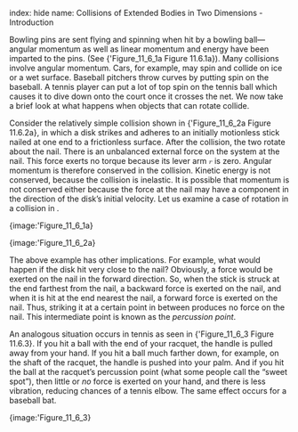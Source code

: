 index: hide
name: Collisions of Extended Bodies in Two Dimensions - Introduction

Bowling pins are sent flying and spinning when hit by a bowling ball—angular momentum as well as linear momentum and energy have been imparted to the pins. (See {'Figure_11_6_1a Figure 11.6.1a}). Many collisions involve angular momentum. Cars, for example, may spin and collide on ice or a wet surface. Baseball pitchers throw curves by putting spin on the baseball. A tennis player can put a lot of top spin on the tennis ball which causes it to dive down onto the court once it crosses the net. We now take a brief look at what happens when objects that can rotate collide.

Consider the relatively simple collision shown in {'Figure_11_6_2a Figure 11.6.2a}, in which a disk strikes and adheres to an initially motionless stick nailed at one end to a frictionless surface. After the collision, the two rotate about the nail. There is an unbalanced external force on the system at the nail. This force exerts no torque because its lever arm <math xmlns:q="http://cnx.rice.edu/qml/1.0" xmlns:m="http://www.w3.org/1998/Math/MathML" xmlns:md="http://cnx.rice.edu/mdml" xmlns="http://cnx.rice.edu/cnxml"><semantics><mrow><mrow><mi>r</mi></mrow><mrow/></mrow><annotation encoding="StarMath 5.0"> size 12&#123;r&#125; &#123;&#125;</annotation></semantics></math> is zero. Angular momentum is therefore conserved in the collision. Kinetic energy is not conserved, because the collision is inelastic. It is possible that momentum is not conserved either because the force at the nail may have a component in the direction of the disk’s initial velocity. Let us examine a case of rotation in a collision in .


{image:'Figure_11_6_1a}
        


{image:'Figure_11_6_2a}
        

The above example has other implications. For example, what would happen if the disk hit very close to the nail? Obviously, a force would be exerted on the nail in the forward direction. So, when the stick is struck at the end farthest from the nail, a backward force is exerted on the nail, and when it is hit at the end nearest the nail, a forward force is exerted on the nail. Thus, striking it at a certain point in between produces no force on the nail. This intermediate point is known as the  *percussion point*.

An analogous situation occurs in tennis as seen in {'Figure_11_6_3 Figure 11.6.3}. If you hit a ball with the end of your racquet, the handle is pulled away from your hand. If you hit a ball much farther down, for example, on the shaft of the racquet, the handle is pushed into your palm. And if you hit the ball at the racquet’s percussion point (what some people call the “sweet spot”), then little or  *no* force is exerted on your hand, and there is less vibration, reducing chances of a tennis elbow. The same effect occurs for a baseball bat.


{image:'Figure_11_6_3}
        
